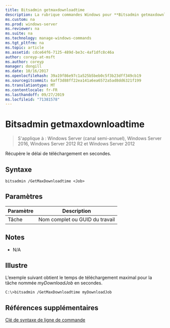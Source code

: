 ```yaml
---
title: Bitsadmin getmaxdownloadtime
description: La rubrique commandes Windows pour **Bitsadmin getmaxdownloadtime** -récupère le délai de téléchargement en secondes.
ms.custom: na
ms.prod: windows-server
ms.reviewer: na
ms.suite: na
ms.technology: manage-windows-commands
ms.tgt_pltfrm: na
ms.topic: article
ms.assetid: cdce64f6-7125-489d-be3c-4af1dfc8c46a
author: coreyp-at-msft
ms.author: coreyp
manager: dongill
ms.date: 10/16/2017
ms.openlocfilehash: 39a19f86e97c1a525b5beb0c5f3b23dff349cb19
ms.sourcegitcommit: 6aff3d88ff22ea141a6ea6572a5ad8dd6321f199
ms.translationtype: MT
ms.contentlocale: fr-FR
ms.lasthandoff: 09/27/2019
ms.locfileid: "71381578"
---
```

# <a name="bitsadmin-getmaxdownloadtime"></a>Bitsadmin getmaxdownloadtime

>S'applique à : Windows Server (canal semi-annuel), Windows Server 2016, Windows Server 2012 R2 et Windows Server 2012

Récupère le délai de téléchargement en secondes.

## <a name="syntax"></a>Syntaxe

```
bitsadmin /GetMaxDownloadtime <Job> 
```

## <a name="parameters"></a>Paramètres

|Paramètre|Description|
|-------|--------|
|Tâche|Nom complet ou GUID du travail|

## <a name="remarks"></a>Notes

-   N\/A

## <a name="BKMK_examples"></a>Illustre
L’exemple suivant obtient le temps de téléchargement maximal pour la tâche nommée *myDownloadJob* en secondes.

```
C:\>bitsadmin /GetMaxDownloadtime myDownloadJob
```

## <a name="additional-references"></a>Références supplémentaires
[Clé de syntaxe de ligne de commande](command-line-syntax-key.md)


